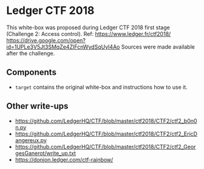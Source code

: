 # Ledger CTF 2018

This white-box was proposed during Ledger CTF 2018 first stage (Challenge 2: Access control).
Ref: https://www.ledger.fr/ctf2018/ https://drive.google.com/open?id=1UPLe3V5Jt3SMqZe4ZIFcnWydSqUyI4Ao
Sources were made available after the challenge.

Components
----------

* `target` contains the original white-box and instructions how to use it.

Other write-ups
---------------

* https://github.com/LedgerHQ/CTF/blob/master/ctf2018/CTF2/ctf2_b0n0n.py
* https://github.com/LedgerHQ/CTF/blob/master/ctf2018/CTF2/ctf2_EricDangereux.py
* https://github.com/LedgerHQ/CTF/blob/master/ctf2018/CTF2/ctf2_GeorgesGanerot/write_up.txt
* https://donjon.ledger.com/ctf-rainbow/
